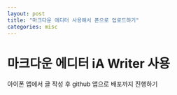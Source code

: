```yaml
---
layout: post
title: "마크다운 에디터 사용해서 폰으로 업로드하기"
categories: misc
---
```


# 마크다운 에디터 iA Writer 사용
아이폰 앱에서 글 작성 후 github 앱으로 배포까지 진행하기
